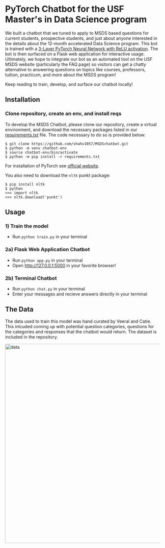# PyTorch Chatbot for the USF Master's in Data Science program

We built a chatbot that we tuned to apply to MSDS based questions for current students, prospective students, and just about anyone interested in the details about the 12-month accelerated Data Science program. This bot is trained with a [3-Layer PyTorch Neural Network with ReLU activation](model.py). The bot is then surfaced on a Flask web application for interactive usage. Ultimately, we hope to integrate our bot as an automated tool on the USF MSDS website (particularly the FAQ page) so visitors can get a chatty alternative to answering questions on topics like courses, professors, tuition, practicum, and more about the MSDS program!

Keep reading to train, develop, and surface our chatbot locally!

## Installation

### Clone repository, create an env, and install reqs

To develop the MSDS Chatbot, please clone our repository, create a virtual environment, and download the necessary packages listed in our [requirements.txt](requirements.txt) file. The code necessary to do so is provided below:

```
$ git clone https://github.com/shahv1057/MSDSchatbot.git
$ python -m venv chatbot-env
$ source chatbot-env/bin/activate
$ python -m pip install -r requirements.txt
```

For installation of PyTorch see [official website](https://pytorch.org/).

You also need to download the `nltk` punkt package:
```
$ pip install nltk
$ python
>>> import nltk
>>> nltk.download('punkt')
```

## Usage

### 1) Train the model
  - Run `python train.py` in your terminal

### 2a) Flask Web Application Chatbot
  - Run `python app.py` in your terminal
  - Open http://127.0.0.1:5000 in your favorite browser!

### 2b) Terminal Chatbot
  - Run `python chat.py` in your terminal
  - Enter your messages and recieve answers directly in your terminal



## The Data 

The data used to train this model was hand curated by Veeral and Catie. This inlcuded coming up with potential question categories, questions for the categories and responses that the chatbot would return. The dataset is included in the repository.

<img width="650" alt="data" src="https://user-images.githubusercontent.com/67168388/128942045-bc00d0a1-1585-420e-9d09-5ffca62872ab.png">




